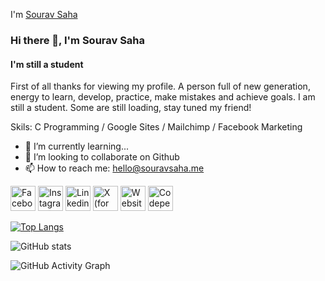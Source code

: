 I'm [Sourav Saha](https://www.souravsaha.me)

### Hi there 👋, I'm Sourav Saha
#### I'm still a student

First of all thanks for viewing my profile.
A person full of new generation, energy to learn, develop, practice, make mistakes and achieve goals.
I am still a student. Some are still loading, stay tuned my friend!

Skils: C Programming / Google Sites / Mailchimp / Facebook Marketing

- 🌱 I’m currently learning...
- 👯 I’m looking to collaborate on Github 
- 📫 How to reach me: hello@souravsaha.me


[<img src='https://i.postimg.cc/SN9K1jKH/1662964329922.png' alt='Facebook' height='40'>](https://facebook.com/souravsahapartho)  [<img src='https://i.postimg.cc/JhkWw07w/instagram-2.png' alt='Instagram' height='40'>](https://instagram.com/souravsahapartho) [<img src='https://i.postimg.cc/3NZ3S0fh/linkedin-1.png' alt='Linkedin' height='40'>](https://linkedin.com/in/souravsahapartho)  [<img src='https://i.postimg.cc/76gqjSKc/twitter.png' alt='X (formerly Twitter)' height='40'>](https://x.com/souravpartho) [<img src='https://i.postimg.cc/NFL2D6NG/web.png' alt='Website' height='40'>](https://www.souravsaha.me)  [<img src='https://i.postimg.cc/02Py9dGz/IMG-20230806-024629-modified.png' alt='Codepen' height='40'>](https://codepen.io/souravsaha)

[![Top Langs](https://github-readme-stats.vercel.app/api/top-langs/?username=souravsahapartho)](https://github.com/souravsahapartho/github-readme-stats)

![GitHub stats](https://github-readme-stats.vercel.app/api?username=souravsahapartho&show_icons=true)  

![GitHub Activity Graph]([https://activity-graph.herokuapp.com/graph?username=souravsahapartho](https://github-readme-activity-graph.vercel.app/graph?username=souravsahapartho&bg_color=ffffff&color=000000&line=000000&point=0000ff&area=true&hide_border=true))  


